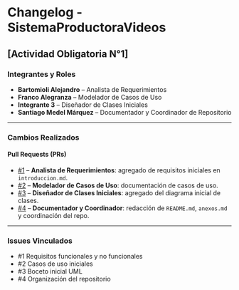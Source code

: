 # Changelog - SistemaProductoraVideos

## [Actividad Obligatoria N°1]

### Integrantes y Roles
- **Bartomioli Alejandro** – Analista de Requerimientos  
- **Franco Alegranza** – Modelador de Casos de Uso  
- **Integrante 3** – Diseñador de Clases Iniciales  
- **Santiago Medel Márquez** – Documentador y Coordinador de Repositorio  

---

### Cambios Realizados

#### Pull Requests (PRs)
- [#1](https://github.com/santimarM/SistemaProductoraVideos/pull/1) – **Analista de Requerimientos**: agregado de requisitos iniciales en `introduccion.md`.  
- [#2](https://github.com/FrancoAlegranza-sudo/SistemaProductoraVideos/pull/2) – **Modelador de Casos de Uso**: documentación de casos de uso.  
- [#3]() – **Diseñador de Clases Iniciales**: agregado del diagrama inicial de clases.  
- [#4](https://github.com/santimarM/SistemaProductoraVideos/pull/4) – **Documentador y Coordinador**: redacción de `README.md`, `anexos.md` y coordinación del repo.  

---

### Issues Vinculados
- #1 Requisitos funcionales y no funcionales  
- #2 Casos de uso iniciales  
- #3 Boceto inicial UML  
- #4 Organización del repositorio  


